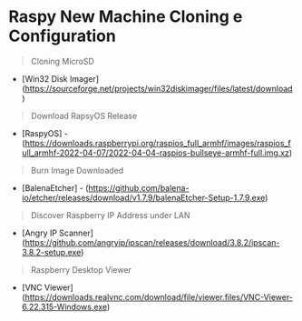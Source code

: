 # Raspy New Machine Cloning e Configuration 

> Cloning MicroSD 
- [Win32 Disk Imager] (https://sourceforge.net/projects/win32diskimager/files/latest/download)

> Download RapsyOS Release
- [RaspyOS] - (https://downloads.raspberrypi.org/raspios_full_armhf/images/raspios_full_armhf-2022-04-07/2022-04-04-raspios-bullseye-armhf-full.img.xz)

> Burn Image Downloaded
- [BalenaEtcher] - (https://github.com/balena-io/etcher/releases/download/v1.7.9/balenaEtcher-Setup-1.7.9.exe)

> Discover Raspberry IP Address under LAN
- [Angry IP Scanner] (https://github.com/angryip/ipscan/releases/download/3.8.2/ipscan-3.8.2-setup.exe)

> Raspberry Desktop Viewer 
- [VNC Viewer] (https://downloads.realvnc.com/download/file/viewer.files/VNC-Viewer-6.22.315-Windows.exe)
